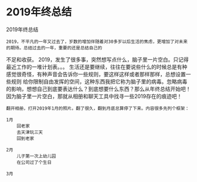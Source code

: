# 2019年终总结

2019年终总结 

    2019，不平凡的一年又过去了，岁数的增加伴随着对30多岁以后生活的焦虑，更增加了对未来的期待。总结过去的一年，重要的还是总结自己的
不足和收获。 
	2019，发生了很多事，突然想写点什么，脑子里一片空白。只记得最近工作的一堆计划表。。。 生活还是要继续，往往在要说些什么的时候总是有种感觉很奇怪，有种声音会告诉你一些规则，要这样这样或者那样那样，总想设置一些规则
给你限制自由发挥的空间，这种东西我把它称为脑子里的病毒。忽略病毒的影响，想想自己到底要表达什么？到底想要什么东西？那么从年终总结开始吧！ 
	因为脑子里一片空白，那就从相册和聊天工具中找寻一些2019存在的痕迹吧！ 
	
	翻开相册，打开2019年1月的照片。翻了很久，翻到月底总算停了下来。内容很多先列个框架： 
	
	1月
		回老家
		去天津玩三天
		回到老家
		
	2月 
		儿子第一次上幼儿园
		在公司过了个生日
	
	3月
		
	
		
	
		